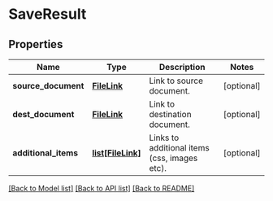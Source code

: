 # SaveResult

## Properties
Name | Type | Description | Notes
------------ | ------------- | ------------- | -------------
**source_document** | [**FileLink**](FileLink.md) | Link to source document. | [optional] 
**dest_document** | [**FileLink**](FileLink.md) | Link to destination document. | [optional] 
**additional_items** | [**list[FileLink]**](FileLink.md) | Links to additional items (css, images etc). | [optional] 

[[Back to Model list]](../README.md#documentation-for-models) [[Back to API list]](../README.md#documentation-for-api-endpoints) [[Back to README]](../README.md)



